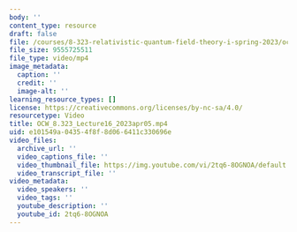 ```yaml
---
body: ''
content_type: resource
draft: false
file: /courses/8-323-relativistic-quantum-field-theory-i-spring-2023/ocw_8323_lecture16_2023apr05_360p_16_9.mp4
file_size: 9555725511
file_type: video/mp4
image_metadata:
  caption: ''
  credit: ''
  image-alt: ''
learning_resource_types: []
license: https://creativecommons.org/licenses/by-nc-sa/4.0/
resourcetype: Video
title: OCW_8.323_Lecture16_2023apr05.mp4
uid: e101549a-0435-4f8f-8d06-6411c330696e
video_files:
  archive_url: ''
  video_captions_file: ''
  video_thumbnail_file: https://img.youtube.com/vi/2tq6-8OGNOA/default.jpg
  video_transcript_file: ''
video_metadata:
  video_speakers: ''
  video_tags: ''
  youtube_description: ''
  youtube_id: 2tq6-8OGNOA
---
```

